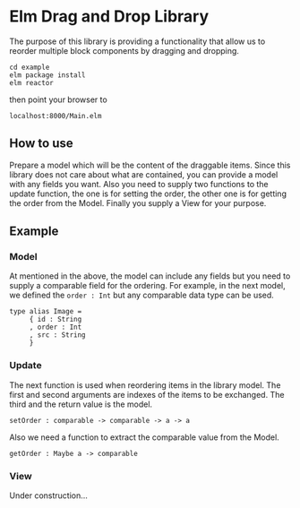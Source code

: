 # Elm Drag and Drop Library
The purpose of this library is providing a functionality that allow us to reorder multiple block components by dragging and dropping.

```
cd example
elm package install
elm reactor
```
then point your browser to
```
localhost:8000/Main.elm
```

## How to use
Prepare a model which will be the content of the draggable items. Since this library does not care about what are contained, you can provide a model with any fields you want. Also you need to supply two functions to the update function, the one is for setting the order, the other one is for getting the order from the Model. Finally you supply a View for your purpose.

## Example


### Model
At mentioned in the above, the model can include any fields but you need to supply a comparable field for the ordering. For example, in the next model, we defined the `order : Int` but any comparable data type can be used.

```
type alias Image =
     { id : String
     , order : Int
     , src : String
     }
```

### Update
The next function is used when reordering items in the library model. The first and second arguments are indexes of the items to be exchanged. The third and  the return value is the model.
```
setOrder : comparable -> comparable -> a -> a
```

Also we need a function to extract the comparable value from the Model.
```
getOrder : Maybe a -> comparable
```

### View
Under construction…
